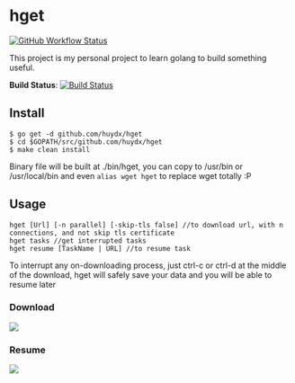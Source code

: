 # hget

[![GitHub Workflow Status](https://img.shields.io/github/actions/workflow/status/clementi/hget/ci.yml)](https://github.com/clementi/hget/actions/workflows/ci.yml)

This project is my personal project to learn golang to build something useful.

<!-- ![](https://i.gyazo.com/641166ab79e196e35d1a0ef3f9befd80.png) -->



**Build Status**: [![Build Status](https://travis-ci.org/huydx/hget.svg?branch=master)](https://travis-ci.org/huydx/hget)

## Install

```
$ go get -d github.com/huydx/hget
$ cd $GOPATH/src/github.com/huydx/hget
$ make clean install
```

Binary file will be built at ./bin/hget, you can copy to /usr/bin or /usr/local/bin and even `alias wget hget` to replace wget totally :P

## Usage

```
hget [Url] [-n parallel] [-skip-tls false] //to download url, with n connections, and not skip tls certificate
hget tasks //get interrupted tasks
hget resume [TaskName | URL] //to resume task
```

To interrupt any on-downloading process, just ctrl-c or ctrl-d at the middle of the download, hget will safely save your data and you will be able to resume later

### Download
![](https://i.gyazo.com/89009c7f02fea8cb4cbf07ee5b75da0a.gif)

### Resume
![](https://i.gyazo.com/caa69808f6377421cb2976f323768dc4.gif)



